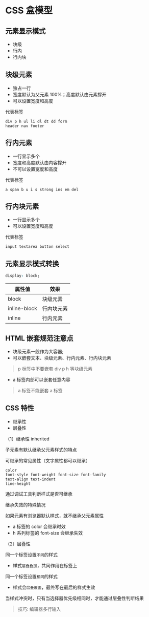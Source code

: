 # CSS 盒模型

## 元素显示模式

- 块级
- 行内
- 行内块

## 块级元素

- 独占一行
- 宽度默认为父元素 100%；高度默认由元素撑开
- 可以设置宽度和高度

代表标签

```
div p h ul li dl dt dd form
header nav footer
```

## 行内元素

- 一行显示多个
- 宽度和高度默认由内容撑开
- 不可以设置宽度和高度

代表标签

```
a span b u i s strong ins em del
```

## 行内块元素

- 一行显示多个
- 可以设置宽度和高度

代表标签

```
input textarea button select
```

## 元素显示模式转换

```css
display: block;
```

| 属性值       | 效果       |
| ------------ | ---------- |
| block        | 块级元素   |
| inline-block | 行内块元素 |
| inline       | 行内元素   |

## HTML 嵌套规范注意点

- 块级元素一般作为大容器;
- 可以嵌套文本、块级元素、行内元素、行内块元素

> p 标签中不要嵌套 div p h 等块级元素

- a 标签内部可以嵌套任意内容

> a 标签不能嵌套 a 标签

## CSS 特性

- 继承性
- 层叠性

（1）继承性 inherited

子元素有默认继承父元素样式的特点

可继承的常见属性（文字属性都可以继承）

```
color
font-style font-weight font-size font-family
text-align text-indent
line-height
```

通过调试工具判断样式是否可继承

继承失效的特殊情况

如果元素有浏览器默认样式，就不继承父元素属性

- a 标签的 color 会继承时效
- h 系列标签的 font-size 会继承失效

（2）层叠性

同一个标签设置`不同`的样式

- 样式`层叠叠加`，共同作用在标签上

同一个标签设置`相同`的样式

- 样式会`层叠覆盖`，最终写在最后的样式生效

当样式冲突时，只有当选择器优先级相同时，才能通过层叠性判断结果

> 技巧: 编辑器多行输入
